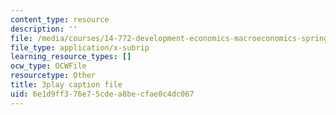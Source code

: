 ```yaml
---
content_type: resource
description: ''
file: /media/courses/14-772-development-economics-macroeconomics-spring-2013/6e1d9ff376e75cdea8becfae0c4dc067_w7aOU0ZAJp0.vtt
file_type: application/x-subrip
learning_resource_types: []
ocw_type: OCWFile
resourcetype: Other
title: 3play caption file
uid: 6e1d9ff3-76e7-5cde-a8be-cfae0c4dc067
---
```

